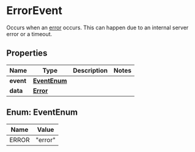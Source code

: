 

# ErrorEvent

Occurs when an [error](/docs/guides/error-codes#api-errors) occurs. This can happen due to an internal server error or a timeout.

## Properties

| Name | Type | Description | Notes |
|------------ | ------------- | ------------- | -------------|
|**event** | [**EventEnum**](#EventEnum) |  |  |
|**data** | [**Error**](Error.md) |  |  |



## Enum: EventEnum

| Name | Value |
|---- | -----|
| ERROR | &quot;error&quot; |



